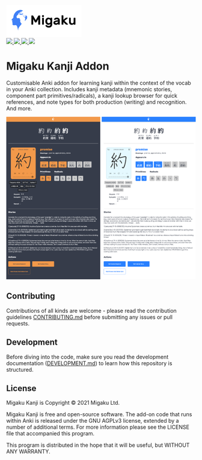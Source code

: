 <img src=".github/_migaku-logo-with-text.png" alt="Migaku Logo" width="200px"/>
<br/>

<!-- <a title="Rate on AnkiWeb" href="https://ankiweb.net/shared/info/278530045"><img src="https://glutanimate.com/logos/ankiweb-rate.svg"></a> -->
<a title="Support Migaku on Patreon" href="https://www.patreon.com/Migaku">
    <img src="https://img.shields.io/badge/patreon-support-orange.svg">
</a>
<a title="Subscribe to Immerse with Migaku" href="https://www.youtube.com/channel/UCQFe3x4WAgm7joN5daMm5Ew">
    <img src="https://img.shields.io/badge/YouTube-Immerse%20with%20Migaku-red">
</a>
<a title="Follow Migaku on Twitter" href="https://twitter.com/MigakuOfficial">
    <img src="https://img.shields.io/badge/Twitter-Immerse%20with%20Migaku-blue">
</a>
<a title="License: GNU AGPLv3" href="https://github.com/migaku-official/Migaku-Japanese-Addon/blob/master/LICENSE"><img  src="https://img.shields.io/badge/license-GNU AGPLv3-green.svg"></a>

# Migaku Kanji Addon

Customisable Anki addon for learning kanji within the context of the vocab in your Anki collection. Includes kanji metadata (mnemonic stories, component part primitives/radicals), a kanji lookup browser for quick references, and note types for both production (writing) and recognition. And more.

<img src=".github/_recognition-back-dark.png" alt="Recognition note type (back, dark mode)" width="250px"/>
<img src=".github/_recognition-back-light.png" alt="Recognition note type (back, light mode)" width="250px"/>

## Contributing

Contributions of all kinds are welcome - please read the contribution guidelines [CONTRIBUTING.md](.github/CONTRIBUTING.md) before submitting any issues or pull requests.

## Development

Before diving into the code, make sure you read the development documentation ([DEVELOPMENT.md](DEVELOPMENT.md)) to learn how this repository is structured.

## License

Migaku Kanji is Copyright © 2021 Migaku Ltd.

Migaku Kanji is free and open-source software. The add-on code that runs within Anki is released under the GNU AGPLv3 license, extended by a number of additional terms. For more information please see the LICENSE file that accompanied this program.

This program is distributed in the hope that it will be useful, but WITHOUT ANY WARRANTY.